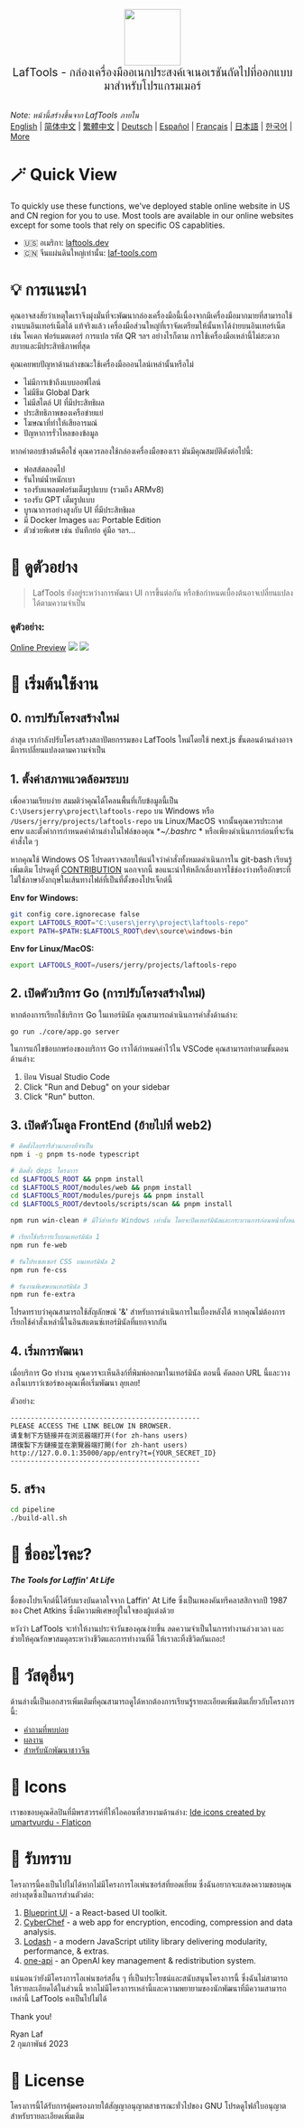 <p align="center">
<img width="100" src="https://github.com/work7z/LafTools/blob/dev/modules/web2/public/static/icon.png?raw=true"></img>
<br>
<span style="font-size:20px">LafTools - กล่องเครื่องมืออเนกประสงค์เจเนอเรชันถัดไปที่ออกแบบมาสำหรับโปรแกรมเมอร์
</span>
<!-- <center>
<div style="text-align:center;">
<a target="_blank" href="http://cloud.laf-tools.com">ดูตัวอย่าง LafTools เวอร์ชัน Insider</a>
</div>
</center> -->
<br><br>
</p>

<i>Note: หน้านี้สร้างขึ้นจาก LafTools ภายใน</i> <br/> [English](/docs/en_US/README.md)  |  [简体中文](/docs/zh_CN/README.md)  |  [繁體中文](/docs/zh_HK/README.md)  |  [Deutsch](/docs/de/README.md)  |  [Español](/docs/es/README.md)  |  [Français](/docs/fr/README.md)  |  [日本語](/docs/ja/README.md)  |  [한국어](/docs/ko/README.md) | [More](/docs/) <br/>

# 🪄 Quick View

To quickly use these functions, we've deployed stable online website in US and CN region for you to use. Most tools are available in our online websites except for some tools that rely on specific OS capablities.

- 🇺🇸 อเมริกา: [laftools.dev](https://laftools.dev)
- 🇨🇳 จีนแผ่นดินใหญ่เท่านั้น: [laf-tools.com](https://laf-tools.com)

# 💡 การแนะนำ

คุณอาจสงสัยว่าเหตุใดเราจึงมุ่งมั่นที่จะพัฒนากล่องเครื่องมือนี้เนื่องจากมีเครื่องมือมากมายที่สามารถใช้งานบนอินเทอร์เน็ตได้ แท้จริงแล้ว เครื่องมือส่วนใหญ่ที่เราจัดเตรียมให้นั้นหาได้ง่ายบนอินเทอร์เน็ต เช่น โคเดก ฟอร์แมตเตอร์ การแปล รหัส QR ฯลฯ อย่างไรก็ตาม การใช้เครื่องมือเหล่านี้ไม่สะดวกสบายและมีประสิทธิภาพที่สุด

คุณเคยพบปัญหาด้านล่างขณะใช้เครื่องมือออนไลน์เหล่านั้นหรือไม่

- ไม่มีการเข้าถึงแบบออฟไลน์
- ไม่มีธีม Global Dark
- ไม่มีสไตล์ UI ที่มีประสิทธิผล
- ประสิทธิภาพของเครือข่ายแย่
- โฆษณาที่ทำให้เสียอารมณ์
- ปัญหาการรั่วไหลของข้อมูล

หากคำตอบข้างต้นคือใช่ คุณควรลองใช้กล่องเครื่องมือของเรา มันมีคุณสมบัติดังต่อไปนี้:

- ฟอสส์ตลอดไป
- รันไทม์น้ำหนักเบา
- รองรับแพลตฟอร์มเต็มรูปแบบ (รวมถึง ARMv8)
- รองรับ GPT เต็มรูปแบบ
- บูรณาการอย่างสูงกับ UI ที่มีประสิทธิผล
- มี Docker Images และ Portable Edition
- ตัวช่วยพิเศษ เช่น บันทึกย่อ คู่มือ ฯลฯ...

# 🌠 ดูตัวอย่าง

> LafTools ยังอยู่ระหว่างการพัฒนา UI การขึ้นต่อกัน หรือข้อกำหนดเบื้องต้นอาจเปลี่ยนแปลงได้ตามความจำเป็น

### ดูตัวอย่าง:

[Online Preview](http://laftools.dev)
![](https://github.com/work7z/LafTools/blob/dev/devtools/images/preview.png?raw=true)
![](https://github.com/work7z/LafTools/blob/dev/devtools/images/preview-dark.png?raw=true)

# 🚀 เริ่มต้นใช้งาน

## 0. การปรับโครงสร้างใหม่

ล่าสุด เรากำลังปรับโครงสร้างสถาปัตยกรรมของ LafTools ใหม่โดยใช้ next.js ขั้นตอนด้านล่างอาจมีการเปลี่ยนแปลงตามความจำเป็น

## 1. ตั้งค่าสภาพแวดล้อมระบบ

เพื่อความเรียบง่าย สมมติว่าคุณได้โคลนพื้นที่เก็บข้อมูลนี้เป็น `C:\Usersjerry\project\laftools-repo` บน Windows หรือ `/Users/jerry/projects/laftools-repo` บน Linux/MacOS จากนั้นคุณควรประกาศ env และตั้งค่าการกำหนดค่าด้านล่างในไฟล์ของคุณ **~/.bashrc* * หรือเพียงดำเนินการก่อนที่จะรันคำสั่งใด ๆ

หากคุณใช้ Windows OS โปรดตรวจสอบให้แน่ใจว่าคำสั่งทั้งหมดดำเนินการใน git-bash เรียนรู้เพิ่มเติม โปรดดูที่ [CONTRIBUTION](/docs/th/CONTRIBUTION.md) นอกจากนี้ ขอแนะนำให้หลีกเลี่ยงการใช้ช่องว่างหรืออักขระที่ไม่ใช่ภาษาอังกฤษในเส้นทางไฟล์ที่เป็นที่ตั้งของโปรเจ็กต์นี้

**Env for Windows:**

```bash
git config core.ignorecase false
export LAFTOOLS_ROOT="C:\users\jerry\project\laftools-repo"
export PATH=$PATH:$LAFTOOLS_ROOT\dev\source\windows-bin
```

**Env for Linux/MacOS:**

```bash
export LAFTOOLS_ROOT=/users/jerry/projects/laftools-repo
```

## 2. เปิดตัวบริการ Go (การปรับโครงสร้างใหม่)

หากต้องการเรียกใช้บริการ Go ในเทอร์มินัล คุณสามารถดำเนินการคำสั่งด้านล่าง:

```shell
go run ./core/app.go server
```

ในการแก้ไขข้อบกพร่องของบริการ Go เราได้กำหนดค่าไว้ใน VSCode คุณสามารถทำตามขั้นตอนด้านล่าง:

1. ป้อน Visual Studio Code
2. Click "Run and Debug" on your sidebar
3. Click "Run" button.

## 3. เปิดตัวโมดูล FrontEnd (ย้ายไปที่ web2)

```bash
# ติดตั้งไลบรารีส่วนกลางที่จำเป็น
npm i -g pnpm ts-node typescript

# ติดตั้ง deps โครงการ
cd $LAFTOOLS_ROOT && pnpm install
cd $LAFTOOLS_ROOT/modules/web && pnpm install
cd $LAFTOOLS_ROOT/modules/purejs && pnpm install
cd $LAFTOOLS_ROOT/devtools/scripts/scan && pnpm install

npm run win-clean # มีไว้สำหรับ Windows เท่านั้น โดยจะปิดเทอร์มินัลและกระบวนการก่อนหน้าทั้งหมด

# เรียกใช้บริการเว็บบนเทอร์มินัล 1
npm run fe-web

# รันโปรเซสเซอร์ CSS บนเทอร์มินัล 2
npm run fe-css

# รันงานพิเศษบนเทอร์มินัล 3
npm run fe-extra

```

โปรดทราบว่าคุณสามารถใช้สัญลักษณ์ '&' สำหรับการดำเนินการในเบื้องหลังได้ หากคุณไม่ต้องการเรียกใช้คำสั่งเหล่านี้ในอินสแตนซ์เทอร์มินัลที่แยกจากกัน

## 4. เริ่มการพัฒนา

เมื่อบริการ Go ทำงาน คุณควรจะเห็นลิงก์ที่พิมพ์ออกมาในเทอร์มินัล ตอนนี้ คัดลอก URL นี้และวางลงในเบราว์เซอร์ของคุณเพื่อเริ่มพัฒนา ลุยเลย!

ตัวอย่าง:

```output
-----------------------------------------------
PLEASE ACCESS THE LINK BELOW IN BROWSER.
请复制下方链接并在浏览器端打开(for zh-hans users)
請復製下方鏈接並在瀏覽器端打開(for zh-hant users)
http://127.0.0.1:35000/app/entry?t={YOUR_SECRET_ID}
-----------------------------------------------
```

## 5. สร้าง

```bash
cd pipeline
./build-all.sh
```

# 🌱 ชื่ออะไรคะ?

#### _The Tools for Laffin' At Life_

ชื่อของโปรเจ็กต์นี้ได้รับแรงบันดาลใจจาก Laffin' At Life ซึ่งเป็นเพลงคันทรีคลาสสิกจากปี 1987 ของ Chet Atkins ซึ่งมีความพิเศษอยู่ในใจของผู้แต่งด้วย

หวังว่า LafTools จะทำให้งานประจำวันของคุณง่ายขึ้น ลดความจำเป็นในการทำงานล่วงเวลา และช่วยให้คุณรักษาสมดุลระหว่างชีวิตและการทำงานที่ดี ให้เราละทิ้งชีวิตกันเถอะ!

# 📑 วัสดุอื่นๆ

ด้านล่างนี้เป็นเอกสารเพิ่มเติมที่คุณสามารถดูได้หากต้องการเรียนรู้รายละเอียดเพิ่มเติมเกี่ยวกับโครงการนี้:

- [คำถามที่พบบ่อย](/docs/th/FAQ.md)
- [ผลงาน](/docs/th/CONTRIBUTION.md)
- [สำหรับนักพัฒนาชาวจีน](/devtools/notes/common/issues.md)

# 💐 Icons

เราขอขอบคุณศิลปินที่มีพรสวรรค์ที่ให้ไอคอนที่สวยงามด้านล่าง:
<a href="https://www.flaticon.com/free-icons/ide" title="ide icons">Ide icons created by umartvurdu - Flaticon</a>

# 🙏 รับทราบ

โครงการนี้คงเป็นไปไม่ได้หากไม่มีโครงการโอเพ่นซอร์สที่ยอดเยี่ยม ซึ่งฉันอยากจะแสดงความขอบคุณอย่างสุดซึ้งเป็นการส่วนตัวต่อ:

1. [Blueprint UI](https://blueprintjs.com/) - a React-based UI toolkit.
1. [CyberChef](https://github.com/gchq/CyberChef/tree/master) - a web app for encryption, encoding, compression and data analysis.
1. [Lodash](https://github.com/lodash/lodash) - a modern JavaScript utility library delivering modularity, performance, & extras.
1. [one-api](https://github.com/songquanpeng/one-api) - an OpenAI key management & redistribution system.

แน่นอนว่ายังมีโครงการโอเพ่นซอร์สอื่น ๆ ที่เป็นประโยชน์และสนับสนุนโครงการนี้ ซึ่งฉันไม่สามารถให้รายละเอียดได้ในส่วนนี้ หากไม่มีโครงการเหล่านี้และความพยายามของนักพัฒนาที่มีความสามารถเหล่านี้ LafTools คงเป็นไปไม่ได้

Thank you!

Ryan Laf  
2 กุมภาพันธ์ 2023

# 🪪 License

โครงการนี้ได้รับการคุ้มครองภายใต้สัญญาอนุญาตสาธารณะทั่วไปของ GNU โปรดดูไฟล์ใบอนุญาตสำหรับรายละเอียดเพิ่มเติม
